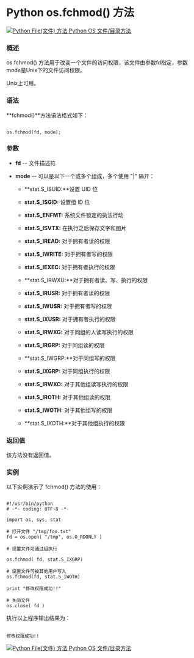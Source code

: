 Python os.fchmod() 方法
=====================

 [![Python File(文件) 方法](../images/up.gif)
 Python OS 文件/目录方法](os-file-methods.html)


  ### 概述

 os.fchmod() 方法用于改变一个文件的访问权限，该文件由参数fd指定，参数mode是Unix下的文件访问权限。

  Unix上可用。

 ### 语法

 **fchmod()**方法语法格式如下：

 
```

os.fchmod(fd, mode);

```

 ### 参数

  * **fd** -- 文件描述符


 * **mode** -- 可以是以下一个或多个组成，多个使用 "|" 隔开：

 
	 + **stat.S\_ISUID:**设置 UID 位
	
	
	 + **stat.S\_ISGID:** 设置组 ID 位 
	
	
	 + **stat.S\_ENFMT:** 系统文件锁定的执法行动
	
	
	 + **stat.S\_ISVTX:** 在执行之后保存文字和图片
	
	
	 + **stat.S\_IREAD:** 对于拥有者读的权限
	
	
	 + **stat.S\_IWRITE:** 对于拥有者写的权限
	
	
	 + **stat.S\_IEXEC:** 对于拥有者执行的权限
	
	
	 + **stat.S\_IRWXU:**对于拥有者读、写、执行的权限
	
	
	 + **stat.S\_IRUSR:** 对于拥有者读的权限
	
	
	 + **stat.S\_IWUSR:** 对于拥有者写的权限
	
	
	 + **stat.S\_IXUSR:** 对于拥有者执行的权限
	
	
	 + **stat.S\_IRWXG:** 对于同组的人读写执行的权限 
	
	
	 + **stat.S\_IRGRP:** 对于同组读的权限 
	
	
	 + **stat.S\_IWGRP:**对于同组写的权限
	
	
	 + **stat.S\_IXGRP:** 对于同组执行的权限
	
	
	 + **stat.S\_IRWXO:** 对于其他组读写执行的权限
	
	
	 + **stat.S\_IROTH:** 对于其他组读的权限
	
	
	 + **stat.S\_IWOTH:** 对于其他组写的权限
	
	
	 + **stat.S\_IXOTH:**对于其他组执行的权限
	
	
	  
  ### 返回值

 该方法没有返回值。

 ### 实例

 以下实例演示了 fchmod() 方法的使用：

 
```

#!/usr/bin/python
# -*- coding: UTF-8 -*-

import os, sys, stat

# 打开文件 "/tmp/foo.txt"
fd = os.open( "/tmp", os.O_RDONLY )

# 设置文件可通过组执行

os.fchmod( fd, stat.S_IXGRP)

# 设置文件可被其他用户写入
os.fchmod(fd, stat.S_IWOTH)

print "修改权限成功!!"

# 关闭文件
os.close( fd )

```

 执行以上程序输出结果为：

 
```

修改权限成功!!

```

 [![Python File(文件) 方法](../images/up.gif)
 Python OS 文件/目录方法](os-file-methods.html)